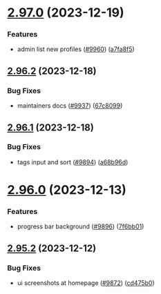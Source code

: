 # [2.97.0](https://github.com/EddieHubCommunity/BioDrop/compare/v2.96.2...v2.97.0) (2023-12-19)


### Features

* admin list new profiles ([#9960](https://github.com/EddieHubCommunity/BioDrop/issues/9960)) ([a7fa8f5](https://github.com/EddieHubCommunity/BioDrop/commit/a7fa8f5b36bc57549ffaf4a62d7ad7214f5f36d5))



## [2.96.2](https://github.com/EddieHubCommunity/BioDrop/compare/v2.96.1...v2.96.2) (2023-12-18)


### Bug Fixes

* maintainers docs ([#9937](https://github.com/EddieHubCommunity/BioDrop/issues/9937)) ([67c8099](https://github.com/EddieHubCommunity/BioDrop/commit/67c8099085f4736d6ac9218905f9e7f66fc837da))



## [2.96.1](https://github.com/EddieHubCommunity/BioDrop/compare/v2.96.0...v2.96.1) (2023-12-18)


### Bug Fixes

* tags input and sort ([#9894](https://github.com/EddieHubCommunity/BioDrop/issues/9894)) ([a68b96d](https://github.com/EddieHubCommunity/BioDrop/commit/a68b96d548cdc82762075d121e0210ce50f48b4c))



# [2.96.0](https://github.com/EddieHubCommunity/BioDrop/compare/v2.95.2...v2.96.0) (2023-12-13)


### Features

* progress bar background ([#9896](https://github.com/EddieHubCommunity/BioDrop/issues/9896)) ([7f6bb01](https://github.com/EddieHubCommunity/BioDrop/commit/7f6bb016637f529fd705e3620f7e32f39772f8c3))



## [2.95.2](https://github.com/EddieHubCommunity/BioDrop/compare/v2.95.1...v2.95.2) (2023-12-12)


### Bug Fixes

* ui screenshots at homepage ([#9872](https://github.com/EddieHubCommunity/BioDrop/issues/9872)) ([cd475b0](https://github.com/EddieHubCommunity/BioDrop/commit/cd475b0aedf880af3583041d99c0bbd7419d7017))



